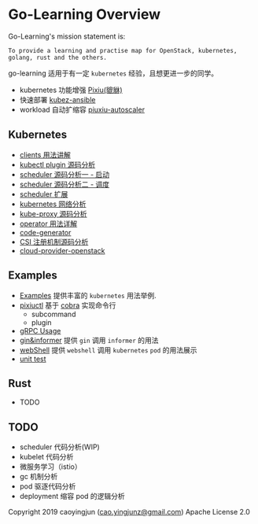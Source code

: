 # Go-Learning Overview

Go-Learning's mission statement is:

    To provide a learning and practise map for OpenStack, kubernetes, golang, rust and the others.

go-learning 适用于有一定 `kubernetes` 经验，且想更进一步的同学。

- kubernetes 功能增强 [Pixiu(貔貅)](https://github.com/caoyingjunz/pixiu)
- 快速部署 [kubez-ansible](https://github.com/caoyingjunz/kubez-ansible)
- workload 自动扩缩容 [piuxiu-autoscaler](https://github.com/caoyingjunz/pixiu-autoscaler)

## Kubernetes
- [clients 用法讲解](./practise/k8s-practise/clients.go)
- [kubectl plugin 源码分析](./doc/kubernetes/kubectl-plugin.md)
- [scheduler 源码分析一 - 启动](./doc/kubernetes/scheduler-start.md)
- [scheduler 源码分析二 - 调度](./doc/kubernetes/scheduler-schedule.md)
- [scheduler 扩展](./doc/kubernetes/scheduler-extend.md)
- [kubernetes 网络分析](./doc/kubernetes/network.md)
- [kube-proxy 源码分析](./doc/kubernetes/kube-proxy.md)
- [operator 用法详解](./doc/kubernetes/operator.md)
- [code-generator](./doc/kubernetes/code-generator.md)
- [CSI 注册机制源码分析](./doc/kubernetes/csi.md)
- [cloud-provider-openstack](https://github.com/kubernetes/cloud-provider-openstack)

## Examples
- [Examples](./examples/README.md) 提供丰富的 `kubernetes` 用法举例.
- [pixiuctl](https://github.com/caoyingjunz/go-learning/tree/master/practise/cobra-practise/pixiuctl) 基于 [cobra](https://github.com/spf13/cobra) 实现命令行
  - subcommand
  - plugin
- [gRPC Usage](./practise/grpc-practise/README.md)
- [gin&informer](./practise/k8s-practise/gin-informer.go) 提供 `gin` 调用 `informer` 的用法
- [webShell](https://github.com/caoyingjunz/kube-webshell) 提供 `webshell` 调用 `kubernetes` `pod` 的用法展示
- [unit test](./practise/test-practise/README.md)

## Rust
- TODO

## TODO
- scheduler 代码分析(WIP)
- kubelet 代码分析
- 微服务学习（istio）
- gc 机制分析
- pod 驱逐代码分析
- deployment 缩容 pod 的逻辑分析

Copyright 2019 caoyingjun (cao.yingjunz@gmail.com) Apache License 2.0
